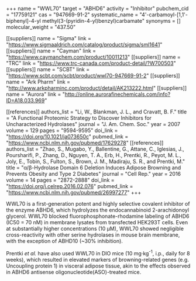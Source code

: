 +++
name = "WWL70"
target = "ABHD6"
activity = "Inhibitor"
pubchem_cid = "17759121"
cas = "947669-91-2"
systematic_name = "4'-carbamoyl-[1,1'-biphenyl]-4-yl methyl(3-(pyridin-4-yl)benzyl)carbamate"
synonyms = []
molecular_weight = "437.50"

[[suppliers]]
name = "Sigma"
link = "https://www.sigmaaldrich.com/catalog/product/sigma/sml1641"
[[suppliers]]
name = "Cayman"
link = "https://www.caymanchem.com/product/10011213"
[[suppliers]]
name = "TRC"
link = "https://www.trc-canada.com/product-detail/?W700503"
[[suppliers]]
name = "SCBT"
link = "https://www.scbt.com/scbt/product/wwl70-947669-91-2"
[[suppliers]]
name = "Ark Pharm"
link = "http://www.arkpharminc.com/product/detail/AK213222.html"
[[suppliers]]
name = "Aurora"
link = "http://online.aurorafinechemicals.com/info?ID=A18.033.969"

[[references]]
authors_list = "Li, W., Blankman, J. L., and Cravatt, B. F."
title = "A Functional Proteomic Strategy to Discover Inhibitors for Uncharacterized Hydrolases"
journal = "J. Am. Chem. Soc."
year = 2007
volume = 129
pages = "9594-9595"
doi_link = "https://doi.org/10.1021/ja073650c"
pubmed_link = "https://www.ncbi.nlm.nih.gov/pubmed/17629278"
[[references]]
authors_list = "Zhao, S., Mugabo, Y., Ballentine, G., Attane, C., Iglesias, J., Poursharifi, P., Zhang, D., Nguyen, T. A., Erb, H., Prentki, R., Peyot, M. L., Joly, E., Tobin, S., Fulton, S., Brown, J. M., Madiraju, S. R., and Prentki, M."
title = "α/β-Hydrolase Domain 6 Deletion Induces Adipose Browning and Prevents Obesity and Type 2 Diabetes"
journal = "Cell Rep."
year = 2016
volume = 14
pages = "2872-2888"
doi_link = "https://doi.org/j.celrep.2016.02.076"
pubmed_link = "https://www.ncbi.nlm.nih.gov/pubmed/26997277"
+++

WWL70 is a first-generation potent and highly selective covalent inhibitor of the enzyme ABHD6, which hydrolyzes the endocannabinoid 2-arachidonoyl glycerol. WWL70 blocked fluorophosphonate-rhodamine labeling of ABHD6 (IC50 = 70 nM) in membrane lysates from transfected HEK293T cells. Even at substantially higher concentrations (10 µM), WWL70 showed negligible cross-reactivity with other serine hydrolases in mouse brain membrane, with the exception of ABHD10 (~30% inhibition).

Prentki <em>et al.</em> have also used WWL70 in DIO mice (10 mg·kg<sup>-1</sup>, i.p., daily for 8 weeks), which resulted in elevated markers of browning-related genes (e.g. Uncoupling protein 1) in visceral adipose tissue, akin to the effects observed in ABHD6 antisense oligonucleotide(ASO)-treated mice.
